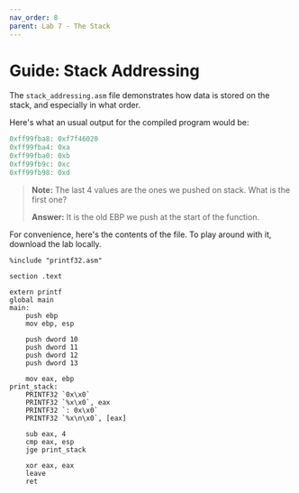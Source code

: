 ```yaml
---
nav_order: 8
parent: Lab 7 - The Stack
---
```


# Guide: Stack Addressing

The `stack_addressing.asm` file demonstrates how data is stored on the stack, and especially in what order.

Here's what an usual output for the compiled program would be:

```c
0xff99fba8: 0xf7f46020
0xff99fba4: 0xa
0xff99fba0: 0xb
0xff99fb9c: 0xc
0xff99fb98: 0xd
```

> **Note:** The last 4 values are the ones we pushed on stack.
> What is the first one?
>
> **Answer:** It is the old EBP we push at the start of the function.

For convenience, here's the contents of the file.
To play around with it, download the lab locally.

```assembly
%include "printf32.asm"

section .text

extern printf
global main
main:
    push ebp
    mov ebp, esp

    push dword 10
    push dword 11
    push dword 12
    push dword 13

    mov eax, ebp
print_stack:
    PRINTF32 `0x\x0`
    PRINTF32 `%x\x0`, eax
    PRINTF32 `: 0x\x0`
    PRINTF32 `%x\n\x0`, [eax]

    sub eax, 4
    cmp eax, esp
    jge print_stack

    xor eax, eax
    leave
    ret
```
